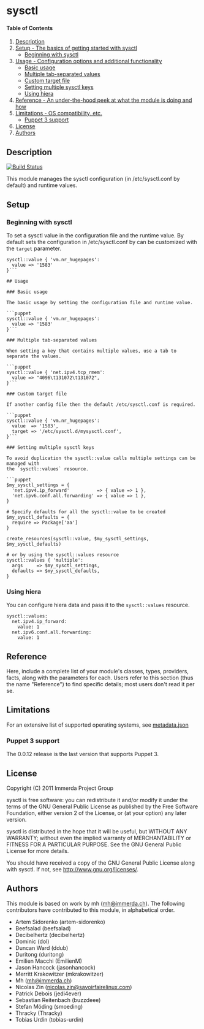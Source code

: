 # sysctl

#### Table of Contents

1. [Description](#description)
1. [Setup - The basics of getting started with sysctl](#setup)
    * [Beginning with sysctl](#beginning-with-sysctl)
1. [Usage - Configuration options and additional functionality](#usage)
    * [Basic usage](#basic-usage)
    * [Multiple tab-separated values](#multiple-tab-separated-values)
    * [Custom target file](#custom-target-file)
    * [Setting multiple sysctl keys](#setting-multiple-sysctl-keys)
    * [Using hiera](#using-hiera)
1. [Reference - An under-the-hood peek at what the module is doing and how](#reference)
1. [Limitations - OS compatibility, etc.](#limitations)
    * [Puppet 3 support](#puppet-3-support)
1. [License](#license)
1. [Authors](#authors)

## Description

[![Build Status](https://travis-ci.org/duritong/puppet-sysctl.png?branch=master)](https://travis-ci.org/duritong/puppet-sysctl)

This module manages the sysctl configuration (in /etc/sysctl.conf by default) and runtime
values.

## Setup

### Beginning with sysctl

To set a sysctl value in the configuration file and the runtime value. By default
sets the configuration in /etc/sysctl.conf by can be customized with the `target` parameter.

```puppet
sysctl::value { 'vm.nr_hugepages':
  value => '1583'
}```

## Usage

### Basic usage

The basic usage by setting the configuration file and runtime value.

```puppet
sysctl::value { 'vm.nr_hugepages':
  value => '1583'
}```

### Multiple tab-separated values

When setting a key that contains multiple values, use a tab to separate the values.

```puppet
sysctl::value { 'net.ipv4.tcp_rmem':
  value => "4096\t131072\t131072",
}```

### Custom target file

If another config file then the default /etc/sysctl.conf is required.

```puppet
sysctl::value { 'vm.nr_hugepages':
  value  => '1583',
  target => '/etc/sysctl.d/mysysctl.conf',
}```

### Setting multiple sysctl keys

To avoid duplication the sysctl::value calls multiple settings can be managed with
the `sysctl::values` resource.

```puppet
$my_sysctl_settings = {
  'net.ipv4.ip_forward'          => { value => 1 },
  'net.ipv6.conf.all.forwarding' => { value => 1 },
}

# Specify defaults for all the sysctl::value to be created
$my_sysctl_defaults = {
  require => Package['aa']
}

create_resources(sysctl::value, $my_sysctl_settings, $my_sysctl_defaults)

# or by using the sysctl::values resource
sysctl::values { 'multiple':
  args     => $my_sysctl_settings,
  defaults => $my_sysctl_defaults,
}
```

### Using hiera

You can configure hiera data and pass it to the `sysctl::values` resource.

```
sysctl::values:
  net.ipv4.ip_forward:
    value: 1
  net.ipv6.conf.all.forwarding:
    value: 1
```

## Reference

Here, include a complete list of your module's classes, types, providers,
facts, along with the parameters for each. Users refer to this section (thus
the name "Reference") to find specific details; most users don't read it per
se.

## Limitations

For an extensive list of supported operating systems, see [metadata.json](https://github.com/duritong/puppet-sysctl/blob/master/metadata.json)

### Puppet 3 support

The 0.0.12 release is the last version that supports Puppet 3.

## License

Copyright (C) 2011 Immerda Project Group

sysctl is free software: you can redistribute it and/or modify
it under the terms of the GNU General Public License as published by
the Free Software Foundation, either version 2 of the License, or
(at your option) any later version.

sysctl is distributed in the hope that it will be useful,
but WITHOUT ANY WARRANTY; without even the implied warranty of
MERCHANTABILITY or FITNESS FOR A PARTICULAR PURPOSE.  See the
GNU General Public License for more details.

You should have received a copy of the GNU General Public License
along with sysctl. If not, see <http://www.gnu.org/licenses/>.

## Authors

This module is based on work by mh (mh@immerda.ch).
The following contributors have contributed to this module, in alphabetical order.

* Artem Sidorenko (artem-sidorenko)
* Beefsalad (beefsalad)
* Decibelhertz (decibelhertz)
* Dominic (dol)
* Duncan Ward (ddub)
* Duritong (duritong)
* Emilien Macchi (EmilienM)
* Jason Hancock (jasonhancock)
* Merritt Krakowitzer (mkrakowitzer)
* Mh (mh@immerda.ch)
* Nicolas Zin (nicolas.zin@savoirfairelinux.com)
* Patrick Debois (jedi4ever)
* Sebastian Reitenbach (buzzdeee)
* Stefan Möding (smoeding)
* Thracky (Thracky)
* Tobias Urdin (tobias-urdin)
